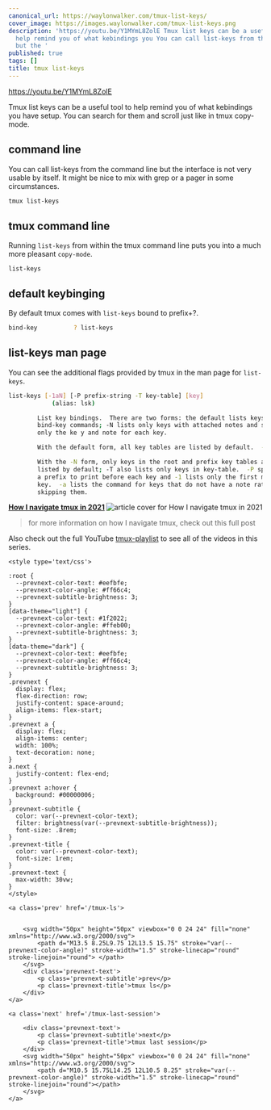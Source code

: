 ```yaml
---
canonical_url: https://waylonwalker.com/tmux-list-keys/
cover_image: https://images.waylonwalker.com/tmux-list-keys.png
description: 'https://youtu.be/Y1MYmL8ZolE Tmux list keys can be a useful tool to
  help remind you of what kebindings you You can call list-keys from the command line
  but the '
published: true
tags: []
title: tmux list-keys
---
```


https://youtu.be/Y1MYmL8ZolE

Tmux list keys can be a useful tool to help remind you of what kebindings you have setup.  You can search for them and scroll just like in tmux copy-mode.

## command line

You can call list-keys from the command line but the interface is not very usable by itself.  It might be nice to mix with grep or a pager in some circumstances.

``` bash
tmux list-keys
```

## tmux command line

Running `list-keys` from within the tmux command line puts you into a much more pleasant `copy-mode`.

```
list-keys
```

## default keybinging

By default tmux comes with `list-keys` bound to prefix+?.

``` bash
bind-key          ? list-keys
```

## list-keys man page

You can see the additional flags provided by tmux in the man page for
`list-keys`.

``` bash
list-keys [-1aN] [-P prefix-string -T key-table] [key]
            (alias: lsk)

        List key bindings.  There are two forms: the default lists keys as
        bind-key commands; -N lists only keys with attached notes and shows
        only the ke y and note for each key.

        With the default form, all key tables are listed by default.  -T lists only keys in key-table.

        With the -N form, only keys in the root and prefix key tables are
        listed by default; -T also lists only keys in key-table.  -P specifies
        a prefix to print before each key and -1 lists only the first matching
        key.  -a lists the command for keys that do not have a note rather than
        skipping them.

```


  <div class="onelinelink-wrapper">
      <a class="onelinelink" href="https://waylonwalker.com/tmux-nav-2021/">
          <img style="float: right;" align='right' src="https://images.waylonwalker.com/tmux-nav-2021-og_250x140.png" alt="article cover for 
 How I navigate tmux in 2021
"/>
          <p><strong>
 How I navigate tmux in 2021
</strong></p>
      </a>
  </div>


> for more information on how I navigate tmux, check out this full post


Also check out the full YouTube [tmux-playlist](https://www.youtube.com/playlist?list=PLTRNG6WIHETB4reAxbWza3CZeP9KL6Bkr) to see all of the videos in this series.
<div class='prevnext'>

    <style type='text/css'>

    :root {
      --prevnext-color-text: #eefbfe;
      --prevnext-color-angle: #ff66c4;
      --prevnext-subtitle-brightness: 3;
    }
    [data-theme="light"] {
      --prevnext-color-text: #1f2022;
      --prevnext-color-angle: #ffeb00;
      --prevnext-subtitle-brightness: 3;
    }
    [data-theme="dark"] {
      --prevnext-color-text: #eefbfe;
      --prevnext-color-angle: #ff66c4;
      --prevnext-subtitle-brightness: 3;
    }
    .prevnext {
      display: flex;
      flex-direction: row;
      justify-content: space-around;
      align-items: flex-start;
    }
    .prevnext a {
      display: flex;
      align-items: center;
      width: 100%;
      text-decoration: none;
    }
    a.next {
      justify-content: flex-end;
    }
    .prevnext a:hover {
      background: #00000006;
    }
    .prevnext-subtitle {
      color: var(--prevnext-color-text);
      filter: brightness(var(--prevnext-subtitle-brightness));
      font-size: .8rem;
    }
    .prevnext-title {
      color: var(--prevnext-color-text);
      font-size: 1rem;
    }
    .prevnext-text {
      max-width: 30vw;
    }
    </style>
    
    <a class='prev' href='/tmux-ls'>
    

        <svg width="50px" height="50px" viewbox="0 0 24 24" fill="none" xmlns="http://www.w3.org/2000/svg">
            <path d="M13.5 8.25L9.75 12L13.5 15.75" stroke="var(--prevnext-color-angle)" stroke-width="1.5" stroke-linecap="round" stroke-linejoin="round"> </path>
        </svg>
        <div class='prevnext-text'>
            <p class='prevnext-subtitle'>prev</p>
            <p class='prevnext-title'>tmux ls</p>
        </div>
    </a>
    
    <a class='next' href='/tmux-last-session'>
    
        <div class='prevnext-text'>
            <p class='prevnext-subtitle'>next</p>
            <p class='prevnext-title'>tmux last session</p>
        </div>
        <svg width="50px" height="50px" viewbox="0 0 24 24" fill="none" xmlns="http://www.w3.org/2000/svg">
            <path d="M10.5 15.75L14.25 12L10.5 8.25" stroke="var(--prevnext-color-angle)" stroke-width="1.5" stroke-linecap="round" stroke-linejoin="round"></path>
        </svg>
    </a>
  </div>
